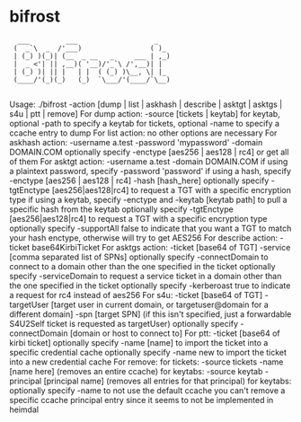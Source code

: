 # bifrost

```
  ___         ___                   _   
 (  _`\  _  /'___)                 ( )_ 
 | (_) )(_)| (__  _ __   _     ___ | ,_)
 |  _ <'| || ,__)( '__)/'_`\ /',__)| |  
 | (_) )| || |   | |  ( (_) )\__, \| |_ 
 (____/'(_)(_)   (_)  `\___/'(____/`\__)
                                        
```

Usage:
./bifrost -action [dump | list | askhash | describe | asktgt | asktgs | s4u | ptt | remove]
For dump action:
    -source [tickets | keytab]
        for keytab, optional -path to specify a keytab
        for tickets, optional -name to specify a ccache entry to dump
For list action:
     no other options are necessary
For askhash action:
    -username a.test -password 'mypassword' -domain DOMAIN.COM
         optionally specify -enctype [aes256 | aes128 | rc4] or get all of them
For asktgt action:
    -username a.test -domain DOMAIN.COM
         if using a plaintext password, specify -password 'password'
         if using a hash, specify -enctype [aes256 | aes128 | rc4] -hash [hash_here]
             optionally specify -tgtEnctype [aes256|aes128|rc4] to request a TGT with a specific encryption type
         if using a keytab, specify -enctype and -keytab [keytab path] to pull a specific hash from the keytab
             optionally specify -tgtEnctype [aes256|aes128|rc4] to request a TGT with a specific encryption type
         optionally specify -supportAll false to indicate that you want a TGT to match your hash enctype, otherwise will try to get AES256
For describe action:
    -ticket base64KirbiTicket
For asktgs action:
    -ticket [base64 of TGT]
    -service [comma separated list of SPNs]
     optionally specify -connectDomain to connect to a domain other than the one specified in the ticket
     optionally specify -serviceDomain to request a service ticket in a domain other than the one specified in the ticket
     optionally specify -kerberoast true to indicate a request for rc4 instead of aes256
For s4u:
    -ticket [base64 of TGT]
    -targetUser [target user in current domain, or targetuser@domain for a different domain]
    -spn [target SPN] (if this isn't specified, just a forwardable S4U2Self ticket is requested as targetUser)
     optionally specify -connectDomain [domain or host to connect to]
For ptt:
    -ticket [base64 of kirbi ticket]
     optionally specify -name [name] to import the ticket into a specific credential cache
     optionally specify -name new to import the ticket into a new credential cache
For remove:
     for tickets: -source tickets -name [name here] (removes an entire ccache)
     for keytabs: -source keytab -principal [principal name] (removes all entries for that principal)
     for keytabs: optionally specify -name to not use the default ccache
     you can't remove a specific ccache principal entry since it seems to not be implemented in heimdal
